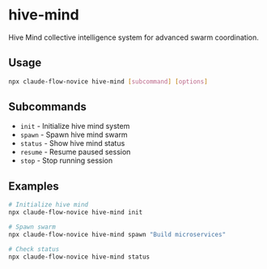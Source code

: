 # hive-mind

Hive Mind collective intelligence system for advanced swarm coordination.

## Usage
```bash
npx claude-flow-novice hive-mind [subcommand] [options]
```

## Subcommands
- `init` - Initialize hive mind system
- `spawn` - Spawn hive mind swarm
- `status` - Show hive mind status
- `resume` - Resume paused session
- `stop` - Stop running session

## Examples
```bash
# Initialize hive mind
npx claude-flow-novice hive-mind init

# Spawn swarm
npx claude-flow-novice hive-mind spawn "Build microservices"

# Check status
npx claude-flow-novice hive-mind status
```
